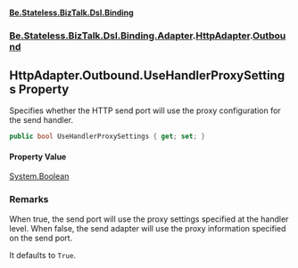#### [Be.Stateless.BizTalk.Dsl.Binding](README.md 'README')
### [Be.Stateless.BizTalk.Dsl.Binding.Adapter](Be.Stateless.BizTalk.Dsl.Binding.Adapter.md 'Be.Stateless.BizTalk.Dsl.Binding.Adapter').[HttpAdapter](HttpAdapter.md 'Be.Stateless.BizTalk.Dsl.Binding.Adapter.HttpAdapter').[Outbound](HttpAdapter.Outbound.md 'Be.Stateless.BizTalk.Dsl.Binding.Adapter.HttpAdapter.Outbound')

## HttpAdapter.Outbound.UseHandlerProxySettings Property

Specifies whether the HTTP send port will use the proxy configuration for the send handler.

```csharp
public bool UseHandlerProxySettings { get; set; }
```

#### Property Value
[System.Boolean](https://docs.microsoft.com/en-us/dotnet/api/System.Boolean 'System.Boolean')

### Remarks

When true, the send port will use the proxy settings specified at the handler level. When false, the send adapter
will use the proxy information specified on the send port.

It defaults to `True`.